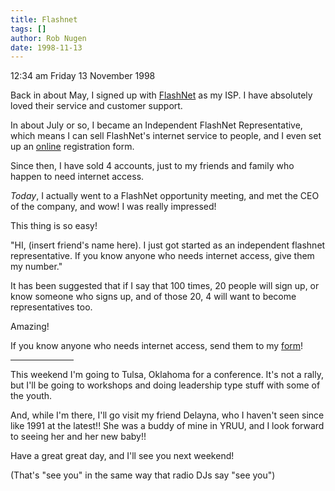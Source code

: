 ```yaml
---
title: Flashnet
tags: []
author: Rob Nugen
date: 1998-11-13
---
```


<title>Flashnet</title>

<p class=date>12:34 am Friday 13 November 1998</p>

<p>Back in about May, I signed up with <a href="https://www.flash.net">FlashNet</a> as my ISP.  I have absolutely loved their service and customer support.

<p>In about July or so, I became an Independent FlashNet Representative, which means I can sell FlashNet's internet service to people, and I even set up an <a href="https://www.mrlaboratories.com/flashnet/index.html">online</a> registration form.

<p>Since then, I have sold 4 accounts, just to my friends and family who happen to need internet access.

<p><em>Today</em>, I actually went to a FlashNet opportunity meeting, and met the CEO of the company, and wow! I was really impressed!

<p>This thing is so easy!

<p>"HI, (insert friend's name here). I just got started as an independent flashnet representative. If you know anyone who needs internet access, give them my number."

<p>It has been suggested that if I say that 100 times, 20 people will sign up, or know someone who signs up, and of those 20, 4 will want to become representatives too.

<p>Amazing!

<p>If you know anyone who needs internet access, send them to my 
<a href="https://www.mrlaboratories.com/flashnet/index.html">form</a>!

<p><hr width="20%" align="left">

<p>This weekend I'm going to Tulsa, Oklahoma for a conference. It's not a rally, but I'll be going to workshops and doing leadership type stuff with some of the youth.

<p>And, while I'm there, I'll go visit my friend Delayna, who I haven't seen since like 1991 at the latest!!  She was a buddy of mine in YRUU, and I look forward to seeing her and her new baby!!

<p>Have a great great day, and I'll see you next weekend!

<p>(That's "see you" in the same way that radio DJs say "see you")
</p>

